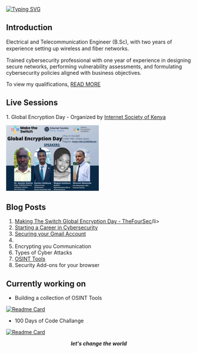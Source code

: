 <!--Header-->
[![Typing SVG](https://readme-typing-svg.herokuapp.com?font=Comic+Sans&color=%23001980&size=25&center=true&vCenter=true&multiline=true&width=600&height=100&lines=sudo-apt+get+happiness+%F0%9F%98%8A+;from+daviesombasa)](https://git.io/typing-svg)

<h2>Introduction</h2>
  <p>
  Electrical and Telecommunication Engineer (B.Sc), with two years of experience setting up wireless and ﬁber
  networks.
  </p>
  <p> Trained cybersecurity professional with one year of experience in designing secure networks, performing vulnerability
  assessments, and formulating cybersecurity policies aligned with business objectives.
  </p>
  <p> To view my qualifications, <a href="https://github.com/daviesombasa/Resume">READ MORE</a></p>

<h2>Live Sessions</h2>
  <p>1. Global Encryption Day - Organized by <a href="https://www.internetsociety.org/tag/kenya-chapter/">Internet Society of Kenya</a></p>
  <img src=https://github.com/daviesombasa/DaviesOmbasa/blob/6d387522290e0a09597c1b23b603c69f7f4c526b/img/Global%20Encryption%20Day.jpeg width=50% height=50%>

<h2>Blog Posts</h2>
  <ol type="1">
    <li><a href="https://medium.com/@thefoursec/making-the-switch-to-encryption-23c0ef07ea4">Making The Switch Global Encryption Day - TheFourSec</a>/li>
    <li><a href="https://daviesombasa.medium.com/start-a-career-in-cybersecurity-e3e522ed157d">Starting a Career in Cybersecurity<a></li>
    <li><a href="https://daviesombasa.medium.com/securing-your-google-account-543ee6b88db3">Securing your Gmail Account</a></li>
    <li><a href="https://daviesombasa.medium.com/password-management-22b1f3e3706f"><Password Management - Last Pass</a></li>
    <li><a href="https://daviesombasa.medium.com/encrypt-your-communication-for-free-65cbbcbd88b4"></a>Encrypting you Communication</li>
    <li><a href="https://daviesombasa.medium.com/types-of-cyber-attacks-ee040492fb48"></a>Types of Cyber Attacks</li>
    <li><a href="https://daviesombasa.medium.com/osint-tools-f2ce42e7dd8">OSINT Tools</a></li>
    <li><a href="https://daviesombasa.medium.com/security-add-ons-for-your-browser-224fd37727c2"></a>Security Add-ons for your browser</li>
  </ol> 

<h2>Currently working on</h2>
  
-  Building a collection of OSINT Tools 

[![Readme Card](https://github-readme-stats.vercel.app/api/pin/?username=daviesombasa&repo=OSINT-Tools&show_owner=true)](https://github.com/daviesombasa/OSINT-Tools)

-  100 Days of Code Challange 

[![Readme Card](https://github-readme-stats.vercel.app/api/pin/?username=daviesombasa&repo=100-Days-of-Code&show_owner=true)](https://github.com/daviesombasa/100-Days-of-Code)

<!--Footer-->
<div align="center">
  <b><i>let's change the world</i></b><br>
</div>
